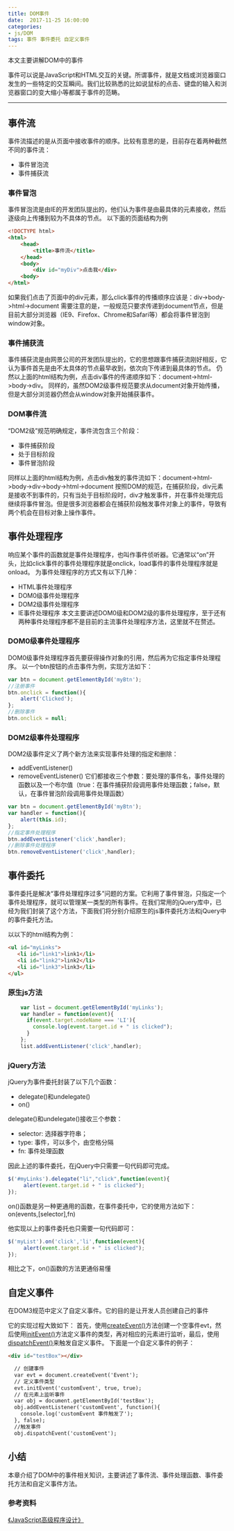 ```yaml
---
title: DOM事件
date:  2017-11-25 16:00:00
categories:
- js/DOM
tags: 事件 事件委托 自定义事件
---
```


本文主要讲解DOM中的事件

事件可以说是JavaScript和HTML交互的关键。所谓事件，就是文档或浏览器窗口发生的一些特定的交互瞬间。我们比较熟悉的比如说鼠标的点击、键盘的输入和浏览器窗口的变大缩小等都属于事件的范畴。

---

## 事件流
事件流描述的是从页面中接收事件的顺序。比较有意思的是，目前存在着两种截然不同的事件流：
* 事件冒泡流
* 事件捕获流

### 事件冒泡

事件冒泡流是由IE的开发团队提出的，他们认为事件是由最具体的元素接收，然后逐级向上传播到较为不具体的节点。
以下面的页面结构为例

```html 
<!DOCTYPE html>
<html>
	<head>
		<title>事件流</title>
	</head>
	<body>
		<div id="myDiv">点击我</div>
	<body>
</html>
```

如果我们点击了页面中的div元素，那么click事件的传播顺序应该是：div->body->html->document
需要注意的是，一般规范只要求传递到document节点，但是目前大部分浏览器（IE9、Firefox、Chrome和Safari等）都会将事件冒泡到window对象。

### 事件捕获流

事件捕获流是由网景公司的开发团队提出的，它的思想跟事件捕获流刚好相反，它认为事件首先是由不太具体的节点最早收到，依次向下传递到最具体的节点。
仍然以上面的html结构为例，点击div事件的传递顺序如下：document->html->body->div。
同样的，虽然DOM2级事件规范要求从document对象开始传播，但是大部分浏览器仍然会从window对象开始捕获事件。

### DOM事件流

“DOM2级”规范明确规定，事件流包含三个阶段：
* 事件捕获阶段
* 处于目标阶段
* 事件冒泡阶段

同样以上面的html结构为例，点击div触发的事件流如下：document->html->body->div->body->html->document
按照DOM的规范，在捕获阶段，div元素是接收不到事件的，只有当处于目标阶段时，div才触发事件，并在事件处理完后继续将事件冒泡。但是很多浏览器都会在捕获阶段触发事件对象上的事件，导致有两个机会在目标对象上操作事件。

## 事件处理程序

响应某个事件的函数就是事件处理程序，也叫作事件侦听器。它通常以“on”开头，比如click事件的事件处理程序就是onclick，load事件的事件处理程序就是onload。
为事件处理程序的方式又有以下几种：
* HTML事件处理程序 
* DOM0级事件处理程序
* DOM2级事件处理程序
* IE事件处理程序
本文主要讲述DOM0级和DOM2级的事件处理程序，至于还有两种事件处理程序都不是目前的主流事件处理程序方法，这里就不在赘述。

### DOM0级事件处理程序

DOM0级事件处理程序首先要获得操作对象的引用，然后再为它指定事件处理程序。
以一个btn按钮的点击事件为例，实现方法如下：

```javaScript
var btn = document.getElementById('myBtn');
//注册事件
btn.onclick = function(){
	alert('Clicked');
};
//删除事件
btn.onclick = null;
```
### DOM2级事件处理程序

DOM2级事件定义了两个新方法来实现事件处理的指定和删除：
* addEventListener()
* removeEventListener()
它们都接收三个参数：要处理的事件名，事件处理的函数以及一个布尔值（true：在事件捕获阶段调用事件处理函数；false，默认，在事件冒泡阶段调用事件处理函数）

```javaScript
var btn = document.getElementById('myBtn');
var handler = function(){
	alert(this.id);
};
//指定事件处理程序
btn.addEventListener('click',handler);
//删除事件处理程序
btn.removeEventListener('click',handler);
```

## 事件委托

事件委托是解决“事件处理程序过多”问题的方案。它利用了事件冒泡，只指定一个事件处理程序，就可以管理某一类型的所有事件。在我们常用的jQuery库中，已经为我们封装了这个方法，下面我们将分别介绍原生的js事件委托方法和jQuery中的事件委托方法。

以以下的html结构为例：

```html
<ul id="myLinks">
   <li id="link1">link1</li>
   <li id="link2">link2</li>
   <li id="link3">link3</li>
</ul>
```

### 原生js方法

```javaScript
    var list = document.getElementById('myLinks');
    var handler = function(event){
      if(event.target.nodeName === 'LI'){
        console.log(event.target.id + " is clicked");
      }
    };
    list.addEventListener('click',handler);
```

### jQuery方法

jQuery为事件委托封装了以下几个函数：
* delegate()和undelegate()
* on()

delegate()和undelegate()接收三个参数：
* selector: 选择器字符串；
* type: 事件，可以多个，由空格分隔
* fn: 事件处理函数

因此上述的事件委托，在jQuery中只需要一句代码即可完成。

```javaScript
$('#myLinks').delegate("li","click",function(event){
	 alert(event.target.id + " is clicked");
});
```
on()函数是另一种更通用的函数，在事件委托中，它的使用方法如下：
on(events,[selector],fn)

他实现以上的事件委托也只需要一句代码即可：

```javaScript
$('myList').on('click','li',function(event){
	 alert(event.target.id + " is clicked");
});
```
相比之下，on()函数的方法更通俗易懂

## 自定义事件

在DOM3规范中定义了自定义事件。它的目的是让开发人员创建自己的事件

它的实现过程大致如下：
首先，使用[createEvent()](http://www.w3school.com.cn/xmldom/met_document_createevent.asp)方法创建一个空事件evt，然后使用[initEvent()](http://www.w3school.com.cn/jsref/event_initevent.asp)方法定义事件的类型，再对相应的元素进行监听，最后，使用[dispatchEvent()](http://www.w3school.com.cn/xmldom/met_element_dispatchevent.asp)来触发自定义事件。
 下面是一个自定义事件的例子：
 
```html
<div id="testBox"></div>

  // 创建事件  
  var evt = document.createEvent('Event');
  // 定义事件类型
  evt.initEvent('customEvent', true, true);
  // 在元素上监听事件
  var obj = document.getElementById('testBox');
  obj.addEventListener('customEvent', function(){
    console.log('customEvent 事件触发了');
  }, false);
  //触发事件
  obj.dispatchEvent('customEvent');
```

## 小结

本章介绍了DOM中的事件相关知识，主要讲述了事件流、事件处理函数、事件委托方法和自定义事件方法。

### 参考资料

[《JavaScript高级程序设计》](https://book.douban.com/subject/10546125/)